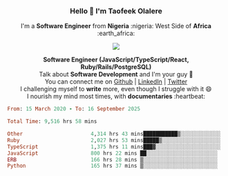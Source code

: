### **<p align='center'>Hello 👋 I'm Taofeek Olalere</p>**

<p align='center'>I'm a <strong>Software Engineer</strong> from <strong>Nigeria</strong> :nigeria: West Side of <strong>Africa</strong> :earth_africa:	</p>

<p align='center'> <img src='https://github-readme-stats.vercel.app/api?username=teekaytech&show_icons=true&theme=dark'> </p>


<p align='center'>
  <b>Software Engineer (JavaScript/TypeScript/React, Ruby/Rails/PostgreSQL)</b><br />
  Talk about <strong>Software Development</strong> and I'm your guy 👯 <br />
  You can connect me on <a href="https://github.com/teekaytech">Github</a> | <a href="https://linkedin.com/in/olaleretaofeek">LinkedIn</a> | <a href="https://twitter.com/ola_lere">Twitter</a> <br />
  I challenging myself to <strong>write</strong> more, even though I struggle with it 😄 <br />
  I nourish my mind most times, with <strong>documentaries</strong> :heartbeat:
</p>

<!--START_SECTION:waka-->

```ruby
From: 15 March 2020 - To: 16 September 2025

Total Time: 9,516 hrs 58 mins

Other                      4,314 hrs 43 mins███████████▒░░░░░░░░░░░░░   45.34 %
Ruby                       2,027 hrs 53 mins█████▒░░░░░░░░░░░░░░░░░░░   21.31 %
TypeScript                 1,375 hrs 11 mins███▓░░░░░░░░░░░░░░░░░░░░░   14.45 %
JavaScript                 800 hrs 22 mins ██░░░░░░░░░░░░░░░░░░░░░░░   08.41 %
ERB                        166 hrs 28 mins ▒░░░░░░░░░░░░░░░░░░░░░░░░   01.75 %
Python                     165 hrs 37 mins ▒░░░░░░░░░░░░░░░░░░░░░░░░   01.74 %
```

<!--END_SECTION:waka-->
<!--
**teekaytech/teekaytech** is a ✨ _special_ ✨ repository because its `README.md` (this file) appears on your GitHub profile.

Here are some ideas to get you started:

- 🔭 I’m currently working on ...
- 🌱 I’m currently learning ...
- 👯 I’m looking to collaborate on ...
- 🤔 I’m looking for help with ...
- 💬 Ask me about ...
- 📫 How to reach me: ...
- 😄 Pronouns: ...
- ⚡ Fun fact: ...
-->
